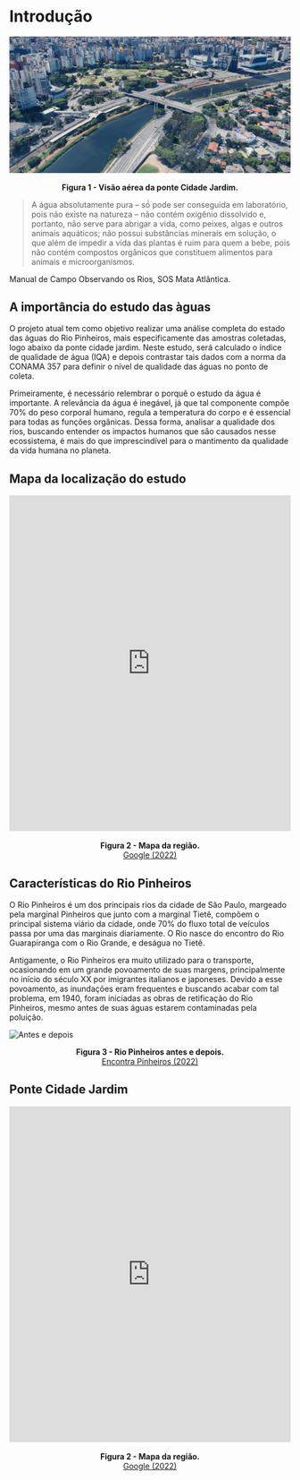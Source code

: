 # Introdução

![Ponte Cidade Jardim](/image/ponte-cidade-jardim.png)
<p align="center">
	<b>Figura 1 - Visão aérea da ponte Cidade Jardim.</b>
</p>

> A água absolutamente pura – só́ pode ser conseguida em laboratório, pois não existe na natureza – não contém oxigênio dissolvido e, portanto, não serve para abrigar a vida, como peixes, algas e outros animais aquáticos; não possui substâncias minerais em solução, o que além de impedir a vida das plantas é ruim para quem a bebe, pois não contém compostos orgânicos que constituem alimentos para animais e microorganismos.

Manual de Campo Observando os Rios, SOS Mata Atlântica.

## A importância do estudo das àguas

O projeto atual tem como objetivo realizar uma análise completa do estado das águas do Rio Pinheiros, mais especificamente das amostras coletadas, logo abaixo da ponte cidade jardim. Neste estudo, será calculado o índice de qualidade de água (IQA) e depois contrastar tais dados com a norma da CONAMA 357 para definir o nível de qualidade das águas no ponto de coleta.

Primeiramente, é necessário relembrar o porquê o estudo da água é importante. A relevância da água é inegável, já que tal componente compõe 70% do peso corporal humano, regula a temperatura do corpo e é essencial para todas as funções orgânicas. Dessa forma, analisar a qualidade dos rios, buscando entender os impactos humanos que são causados nesse ecossistema, é mais do que imprescindível para o mantimento da qualidade da vida humana no planeta.

## Mapa da localização do estudo

<iframe src="https://www.google.com/maps/embed?pb=!1m18!1m12!1m3!1d3656.4897234526666!2d-46.69373308449337!3d-23.586763468417168!2m3!1f0!2f0!3f0!3m2!1i1024!2i768!4f13.1!3m3!1m2!1s0x94ce5781fe4340c3%3A0xea53a09ff5b698af!2sPonte%20Cidade%20Jardim!5e0!3m2!1spt-BR!2sbr!4v1668488630169!5m2!1spt-BR!2sbr" width="800" height="600" style="width:100%;border:0;" allowfullscreen="" loading="lazy" referrerpolicy="no-referrer-when-downgrade"></iframe>
<p align="center">
	<b>Figura 2 - Mapa da região.</b>
	<br>
	<a href="https://goo.gl/maps/2fz5MCKs6J9aZcJe9">Google (2022)</a>
</p>

## Características do Rio Pinheiros

O Rio Pinheiros é um dos principais rios da cidade de São Paulo, margeado pela marginal Pinheiros que junto com a marginal Tietê, compõem o principal sistema viário da cidade, onde 70% do fluxo total de veículos passa por uma das marginais diariamente. O Rio nasce do encontro do Rio Guarapiranga com o Rio Grande, e deságua no Tietê.

Antigamente, o Rio Pinheiros era muito utilizado para o transporte, ocasionando em um grande povoamento de suas margens, principalmente no início do século XX por imigrantes italianos e japoneses. Devido a esse povoamento, as inundações eram frequentes e buscando acabar com tal problema, em 1940, foram iniciadas as obras de retificação do Rio Pinheiros, mesmo antes de suas águas estarem contaminadas pela poluição.

![Antes e depois](/image/rio-pinheiros-antes-e-depois.jpg)
<p align="center">
	<b>Figura 3 - Rio Pinheiros antes e depois.</b>
	<br>
	<a href="https://www.encontrapinheiros.com.br/pinheiros/rio-pinheiros/">Encontra Pinheiros (2022)</a>
</p>

## Ponte Cidade Jardim

<iframe src="https://www.google.com/maps/embed?pb=!1m18!1m12!1m3!1d3656.4897234526666!2d-46.69373308449337!3d-23.586763468417168!2m3!1f0!2f0!3f0!3m2!1i1024!2i768!4f13.1!3m3!1m2!1s0x94ce5781fe4340c3%3A0xea53a09ff5b698af!2sPonte%20Cidade%20Jardim!5e0!3m2!1spt-BR!2sbr!4v1668488630169!5m2!1spt-BR!2sbr" width="800" height="600" style="width:100%;border:0;" allowfullscreen="" loading="lazy" referrerpolicy="no-referrer-when-downgrade"></iframe>
<p align="center">
	<b>Figura 2 - Mapa da região.</b>
	<br>
	<a href="https://goo.gl/maps/2fz5MCKs6J9aZcJe9">Google (2022)</a>
</p>
